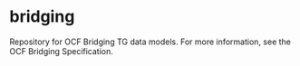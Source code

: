 # bridging
Repository for OCF Bridging TG data models.  For more information, see the OCF Bridging Specification.
